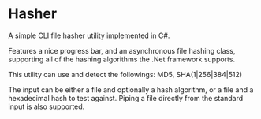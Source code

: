 # Hasher

A simple CLI file hasher utility implemented in C#.

Features a nice progress bar, and an asynchronous file hashing class, supporting all of the hashing algorithms the .Net framework supports.

This utility can use and detect the followings: MD5, SHA(1|256|384|512)

The input can be either a file and optionally a hash algorithm, or a file and a hexadecimal hash to test against.
Piping a file directly from the standard input is also supported.
